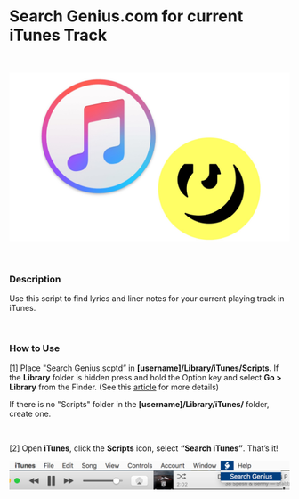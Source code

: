 Search Genius.com for current iTunes Track 
===========================================

 

![](logo.jpg)

 

### Description

Use this script to find lyrics and liner notes for your current playing track in
iTunes.

 

### How to Use

[1] Place "Search Genius.scptd” in **[username]/Library/iTunes/Scripts**. If
the **Library** folder is hidden press and hold the Option key and select **Go
\> Library** from the Finder. (See
this [article](http://www.macworld.com/article/2057221/how-to-view-the-library-folder-in-mavericks.html) for
more details)

If there is no "Scripts" folder in the **[username]/Library/iTunes/** folder,
create one.

 

[2] Open **iTunes**, click the **Scripts** icon, select **“Search iTunes”**.
That’s it!

![](screenshot.png)
